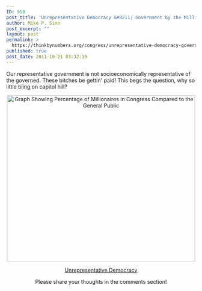 ```yaml
---
ID: 950
post_title: 'Unrepresentative Democracy &#8211; Government by the Millionaires and for the Millionaires'
author: Mike P. Sinn
post_excerpt: ""
layout: post
permalink: >
  https://thinkbynumbers.org/congress/unrepresentative-democracy-government-by-millionaires-for-millionaires/
published: true
post_date: 2011-10-21 03:32:19
---
```

Our representative government is not socioeconomically representative of the governed. These bitches be gettin' paid! This begs the question, why so little bling on capitol hill?

<p style="text-align: center;"><img class=" aligncenter" title="Unrepresentative Democracy - Government by the Millionaires and for the Millionaires" src="http://thinkbynumbers.org/wp-content/uploads/2011/10/Unrepresentative-Democracy-e1319168693378.jpg" alt="Graph Showing Percentage of Millionaires in Congress Compared to the General Public" width="500" height="442" /></p>

<p style="text-align: center;"><span style="text-decoration: underline;">Unrepresentative Democracy</span></p>

<p style="text-align: center;"></p>

<p style="text-align: center;">Please share your thoughts in the comments section!</p>

&nbsp;

&nbsp;